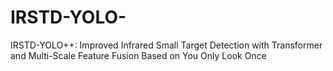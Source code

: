# IRSTD-YOLO-
IRSTD-YOLO++: Improved Infrared Small Target Detection with Transformer and Multi-Scale Feature Fusion Based on You Only Look Once
